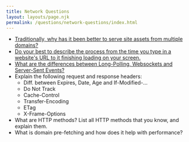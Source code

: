 ```yaml
---
title: Network Questions
layout: layouts/page.njk
permalink: /questions/network-questions/index.html
---
```


* [Traditionally, why has it been better to serve site assets from multiple domains?](../answers/Answers-To-Network-Questions/1-Traditionally-why-has-it-been-better-to-serve-site-assets-from-multiple-domains.md)
* [Do your best to describe the process from the time you type in a website's URL to it finishing loading on your screen.](../answers/Answers-To-Network-Questions/2-Do-your-best-to-describe-the-process-from-the-time-you-type-in-a-websites-URL-to-it-finishing-loading-on-your-screen.md)
* [What are the differences between Long-Polling, Websockets and Server-Sent Events?](../answers/Answers-To-Network-Questions/3-What-are-the-differences-between-Long-Polling-Websockets-and-Server-Sent-Events.md)
* Explain the following request and response headers:
  * Diff. between Expires, Date, Age and If-Modified-...
  * Do Not Track
  * Cache-Control
  * Transfer-Encoding
  * ETag
  * X-Frame-Options
* What are HTTP methods? List all HTTP methods that you know, and explain them.
* What is domain pre-fetching and how does it help with performance?
